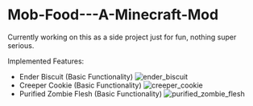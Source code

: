 # Mob-Food---A-Minecraft-Mod

Currently working on this as a side project just for fun, nothing super serious.

Implemented Features:
- Ender Biscuit (Basic Functionality)
![ender_biscuit](https://github.com/user-attachments/assets/3f05355b-80b8-4cad-8ff7-89c9ae6a55df)
- Creeper Cookie (Basic Functionality)
![creeper_cookie](https://github.com/user-attachments/assets/a4fd4c40-c025-4bb5-ac51-26ed20d8eced)
- Purified Zombie Flesh (Basic Functionality)
![purified_zombie_flesh](https://github.com/user-attachments/assets/1f39dc8c-714d-4064-9f71-cd0f0331c882)

